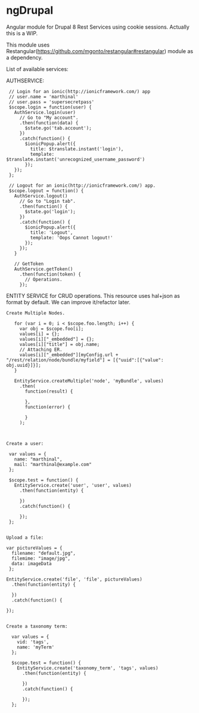 # ngDrupal

Angular module for Drupal 8 Rest Services using cookie sessions. Actually this
 is a WIP.

 This module uses Restangular(https://github.com/mgonto/restangular#restangular)
  module as a dependency.


List of available services:

AUTHSERVICE:

 ```
  // Login for an ionic(http://ionicframework.com/) app
  // user.name = 'marthinal'
  // user.pass = 'supersecretpass'
  $scope.login = function(user) {
    AuthService.login(user)
      // Go to "My account".
      .then(function(data) {
        $state.go('tab.account');
      })
      .catch(function() {
        $ionicPopup.alert({
          title: $translate.instant('login'),
          template: $translate.instant('unrecognized_username_password')
        });
    });
  };

  // Logout for an ionic(http://ionicframework.com/) app.
  $scope.logout = function() {
    AuthService.logout()
      // Go to "Login tab".
      .then(function() {
        $state.go('login');
      })
      .catch(function() {
        $ionicPopup.alert({
          title: 'Logout',
          template: 'Oops Cannot logout!'
        });
      });
    }

    // GetToken
    AuthService.getToken()
      .then(function(token) {
        // Operations.
      });

 ```

ENTITY SERVICE for CRUD operations. This resource uses hal+json as format by
default. We can improve it/refactor later.

 ```
Create Multiple Nodes.

    for (var i = 0; i < $scope.foo.length; i++) {
      var obj = $scope.foo[i];
      values[i] = {};
      values[i]["_embedded"] = {};
      values[i]["title"] = obj.name;
      // Attaching ER.
      values[i]["_embedded"][myConfig.url + "/rest/relation/node/bundle/myfield"] = [{"uuid":[{"value": obj.uuid}]}];
    }

    EntityService.createMultiple('node', 'myBundle', values)
      .then(
        function(result) {

        },
        function(error) {

        }
      );



Create a user:

  var values = {
    name: "marthinal",
    mail: "marthinal@example.com"
  };

  $scope.test = function() {
    EntityService.create('user', 'user', values)
      .then(function(entity) {

      })
      .catch(function() {

      });
  };


Upload a file:

 var pictureValues = {
   filename: "default.jpg",
   filemime: "image/jpg",
   data: imageData
  };

 EntityService.create('file', 'file', pictureValues)
   .then(function(entity) {

   })
   .catch(function() {

 });


 Create a taxonomy term:

   var values = {
     vid: 'tags',
     name: 'myTerm'
   };

   $scope.test = function() {
     EntityService.create('taxonomy_term', 'tags', values)
       .then(function(entity) {

       })
       .catch(function() {

       });
   };

 ```
